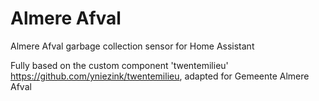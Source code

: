# Almere Afval
Almere Afval garbage collection sensor for Home Assistant

Fully based on the custom component 'twentemilieu' https://github.com/yniezink/twentemilieu, adapted for Gemeente Almere Afval
